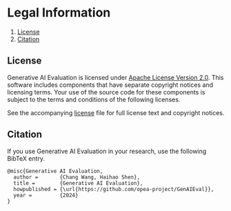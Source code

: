 # Legal Information

1. [License](#license)
2. [Citation](#citation)

## License

Generative AI Evaluation is licensed under [Apache License Version 2.0](http://www.apache.org/licenses/LICENSE-2.0).
This software includes components that have separate copyright notices and licensing terms.
Your use of the source code for these components is subject to the terms and conditions of the following licenses.

See the accompanying [license](/LICENSE) file for full license text and copyright notices.

## Citation

If you use Generative AI Evaluation in your research, use the following BibTeX entry.

```
@misc{Generative AI Evaluation,
  author =       {Chang Wang, Haihao Shen},
  title =        {Generative AI Evaluation},
  howpublished = {\url{https://github.com/opea-project/GenAIEval}},
  year =         {2024}
}
```
